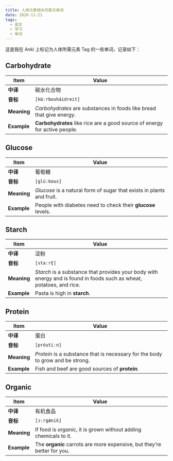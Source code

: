 ```yaml
---
title: 人体元素相关的英文单词
date: 2020-11-21
tags:
  - 英文
  - 学习
  - 单词
---
```


这是我在 Anki 上标记为人体所需元素 Tag 的一些单词，记录如下：

## Carbohydrate

| Item        | Value                                                                         |
| ----------- | ----------------------------------------------------------------------------- |
| **中译**    | 碳水化合物                                                                    |
| **音标**    | `[kὰːrbouháidreit]`                                                           |
| **Meaning** | <i>Carbohydrates</i> are substances in foods like bread that give energy.     |
| **Example** | <b>Carbohydrates</b> like rice are a good source of energy for active people. |

## Glucose

| Item        | Value                                                                      |
| ----------- | -------------------------------------------------------------------------- |
| **中译**    | 葡萄糖                                                                     |
| **音标**    | `[glúːkous]`                                                               |
| **Meaning** | <i>Glucose</i> is a natural form of sugar that exists in plants and fruit. |
| **Example** | People with diabetes need to check their <b>glucose</b> levels.            |

## Starch

| Item        | Value                                                                                                                     |
| ----------- | ------------------------------------------------------------------------------------------------------------------------- |
| **中译**    | 淀粉                                                                                                                      |
| **音标**    | `[staːrʧ]`                                                                                                                |
| **Meaning** | <i>Starch</i> is a substance that provides your body with energy and is found in foods such as wheat, potatoes, and rice. |
| **Example** | Pasta is high in <b>starch</b>.                                                                                           |

## Protein

| Item        | Value                                                                               |
| ----------- | ----------------------------------------------------------------------------------- |
| **中译**    | 蛋白                                                                                |
| **音标**    | `[próutiːn]`                                                                        |
| **Meaning** | <i>Protein</i> is a substance that is necessary for the body to grow and be strong. |
| **Example** | Fish and beef are good sources of <b>protein</b>.                                   |

## Organic

| Item        | Value                                                                      |
| ----------- | -------------------------------------------------------------------------- |
| **中译**    | 有机食品                                                                   |
| **音标**    | `[ɔːrgǽnik]`                                                               |
| **Meaning** | If food is <i>organic</i>, it is grown without adding chemicals to it.     |
| **Example** | The <b>organic</b> carrots are more expensive, but they’re better for you. |
